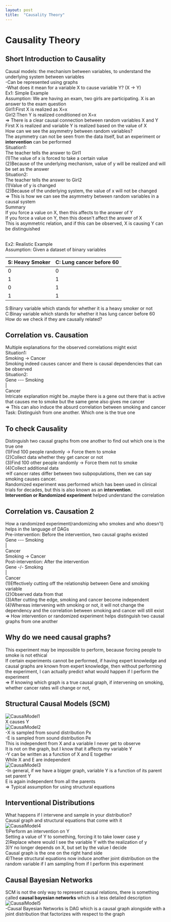 ```yaml
---
layout: post
title:  "Causality Theory"
---
```


# Causality Theory 
## Short Introduction to Causality
Causal models: the mechanism between variables, to understand the underlying system between variables <br/>
-Can be represented using graphs <br/>
-What does it mean for a variable X to cause variable Y? (X -> Y) <br/>
Ex1: Simple Example <br/>
Assumption: We are having an exam, two girls are participating. X is an answer to the exam question <br/>
Girl1:First X is realized as X=x <br/>
Girl2:Then Y is realized conditioned on X=x <br/>
=> There is a clear causal connection between random variables X and Y <br/>
First X is realized and variable Y is realized based on the value of X <br/>
How can we see the asymmetry between random variables? <br/>
The asymmetry can not be seen from the data itself, but an experiment or **intervention** can be performed <br/>
Situation1: <br/>
The teacher tells the answer to Girl1 <br/>
(1)The value of x is forced to take a certain value <br/>
(2)Because of the underlying mechanism, value of y will be realized and will be set as the answer <br/> 
Situation2: <br/>
The teacher tells the answer to Girl2 <br/>
(1)Value of y is changed <br/>
(2)Because of the underlying system, the value of x will not be changed <br/>
=> This is how we can see the asymmetry between random variables in a causal system <br/>
Summary <br/>
If you force a value on X, then this affects to the answer of Y <br/>
If you force a value on Y, then this doesn't affect the answer of X <br/>
This is asymmetric relation, and if this can be observed, X is causing Y can be distinguished <br/>
<br/>

Ex2: Realistic Example <br/>
Assumption: Given a dataset of binary variables <br/>

| S: Heavy Smoker | C: Lung cancer before 60 |
|-----------------|-----------------|
| 0 | 0 |
| 1 | 1 |
| 0 | 1 |
| 1 | 1 |


S:Binary variable which stands for whether it is a heavy smoker or not <br/>
C:Binay variable which stands for whether it has lung cancer before 60 <br/>
How do we check if they are causally related? <br/>

## Correlation vs. Causation
Multiple explanations for the observed correlations might exist <br/>
Situation1: <br/>
Smoking -> Cancer <br/>
Smoking indeed causes cancer and there is causal dependencies that can be observed <br/>
Situation2: <br/>
Gene --- Smoking <br/>
|  <br/>
Cancer  <br/>
Intricate explanation might be..maybe there is a gene out there that is active that causes me to smoke but the same gene also gives me cancer <br/>
=> This can also induce the absurd correlation between smoking and cancer <br/>
Task: Distinguish from one another. Which one is the true one <br/>

## To check Causality
Distinguish two causal graphs from one another to find out which one is the true one <br/>
(1)Find 100 people randomly -> Force them to smoke <br/>
(2)Collect data whether they get cancer or not <br/>
(3)Find 100 other people randomly -> Force them not to smoke <br/>
(4)Collect additional data <br/>
=>If cancer rates differ between two subpopulations, then we can say smoking causes cancer. <br/> 
Randomized experiment was performed which has been used in clinical trials for decades, but this is also known as an **intervention**. <br/>
**Intervention or Randomized experiment** helped understand the correlation <br/>

## Correlation vs. Causation 2
How a randomized experiment(randomizing who smokes and who doesn't) helps in the language of DAGs <br/>
Pre-intervention: Before the intervention, two causal graphs existed <br/>
Gene --- Smoking <br/>
|  <br/>
Cancer  <br/>
Smoking -> Cancer <br/>
Post-intervention: After the intervention <br/>
Gene -/- Smoking <br/>
|  <br/>
Cancer  <br/>
(1)Effectively cutting off the relationship between Gene and smoking variable <br/>
(2)Observed data from that <br/>
(3)After cutting the edge, smoking and cancer become independent <br/> 
(4)Whereas intervening with smoking or not, it will not change the dependency and the correlation between smoking and cancer will still exist <br/>
=> How intervention or randomized experiment helps distinguish two causal graphs from one another <br/>

## Why do we need causal graphs?
This experiment may be impossible to perform, because forcing people to smoke is not ethical <br/>
If certain experiments cannot be performed, if having expert knowledge and causal graphs are known from expert knowledge, then without performing the experiment, I can actually predict what would happen if I perform the experiment <br/>
=> If knowing which graph is a true causal graph, if intervening on smoking, whether cancer rates will change or not, <br/>


## Structural Causal Models (SCM)
![CausalModel1](https://github.com/user-attachments/assets/40755adf-1192-4ee2-93e7-99ab4921068e) <br/>
X causes Y <br/>
![CausalModel2](https://github.com/user-attachments/assets/9a829a6d-50fa-42e5-bb0c-67c6eff9d33b) <br/>
-X is sampled from sound distribution Px <br/>
-E is sampled from sound distribution Pe <br/>
This is independent from X and a variable I never get to observe <br/>
It is not on the graph, but I know that it affects my variable Y <br/>
-Y can be written as a function of X and E together <br/>
While X and E are independent <br/>
![CausalModel3](https://github.com/user-attachments/assets/2f7f4d24-a16b-4108-93cd-adf63273e5f4) <br/>
-In general, if we have a bigger graph, variable Y is a function of its parent set parent Y <br/>
E is again independent from all the parents <br/>
=> Typical assumption for using structural equations <br/>

## Interventional Distributions
What happens if I intervene and sample in your distribution? <br/>
Causal graph and structural equations that come with it <br/>
![CausalModel4](https://github.com/user-attachments/assets/dc3052b8-d678-43e6-b512-5fb76a713914) <br/>
1)Perform an intervention on Y <br/>
Setting a value of Y to something, forcing it to take lower case y <br/>
2)Replace where would I see the variable Y with the realization of y <br/>
3)Y no longer depends on X, but set by the value I decide <br/>
Causal graph is the one on the right hand side <br/>
4)These structural equations now induce another joint distribution on the random variable if I am sampling from if I perform this experiment <br/>

## Causal Bayesian Networks
SCM is not the only way to represent causal relations, there is something called **causal bayesian networks** which is a less detailed description <br/>
![CausalModel5](https://github.com/user-attachments/assets/a5f54a71-7b65-4a7b-8569-b6f76f7a107f) <br/>
-Causal Bayesian Networks is DAG which is a causal graph alongside with a joint distribution that factorizes with respect to the graph <br/>

